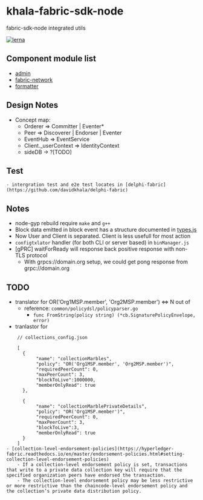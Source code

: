 # khala-fabric-sdk-node
fabric-sdk-node integrated utils

[![lerna](https://img.shields.io/badge/maintained%20with-lerna-cc00ff.svg)](https://lerna.js.org/)

Component module list
---
- [admin](./admin)
- [fabric-network](./fabric-network)
- [formatter](./formatter)

## Design Notes
- Concept map:
    - Orderer => Committer | Eventer*
    - Peer => Discoverer | Endorser | Eventer
    - EventHub => EventService
    - Client._userContext => IdentityContext
    - sideDB -> ?[TODO]
    
## Test
    - intergration test and e2e test locates in [delphi-fabric](https://github.com/davidkhala/delphi-fabric)
## Notes
- node-gyp rebuild require `make` and `g++` 
- Block data emitted in block event has a structure documented in [types.js](./formatter/types.js)
- Now User and Client is separated. Client is less usefull for most action
- `configtxlator` handler (for both CLI or server based) in `binManager.js`
- [gPRC] waitForReady will response back positive response with non-TLS protocol
    - With grpcs://domain.org setup, we could get pong response from grpc://domain.org    
## TODO
- translator for OR('Org1MSP.member', 'Org2MSP.member') <=> N out of
    - reference: `common/policydsl/policyparser.go`
        - `func FromString(policy string) (*cb.SignaturePolicyEnvelope, error)`
- tranlastor for 
```
    // collections_config.json
    
    [
      {
           "name": "collectionMarbles",
           "policy": "OR('Org1MSP.member', 'Org2MSP.member')",
           "requiredPeerCount": 0,
           "maxPeerCount": 3,
           "blockToLive":1000000,
           "memberOnlyRead": true
      },
    
      {
           "name": "collectionMarblePrivateDetails",
           "policy": "OR('Org1MSP.member')",
           "requiredPeerCount": 0,
           "maxPeerCount": 3,
           "blockToLive":3,
           "memberOnlyRead": true
      }
    ]
- [collection-level-endorsement-policies](https://hyperledger-fabric.readthedocs.io/en/master/endorsement-policies.html#setting-collection-level-endorsement-policies)
    - If a collection-level endorsement policy is set, transactions that write to a private data collection key will require that the specified organization peers have endorsed the transaction.
    - The collection-level endorsement policy may be less restrictive or more restrictive than the chaincode-level endorsement policy and the collection’s private data distribution policy. 
